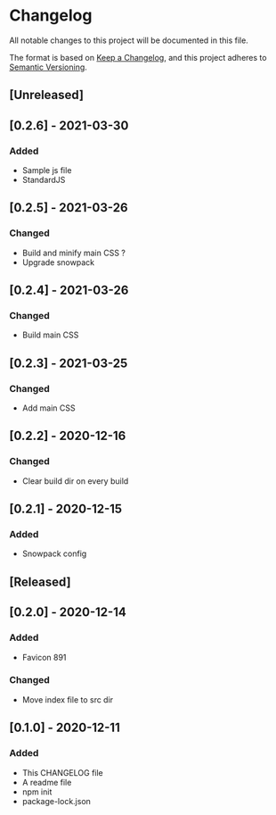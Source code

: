 # Changelog
All notable changes to this project will be documented in this file.

The format is based on [Keep a Changelog](https://keepachangelog.com/en/1.0.0/),
and this project adheres to [Semantic Versioning](https://semver.org/spec/v2.0.0.html).

## [Unreleased]

## [0.2.6] - 2021-03-30
### Added
- Sample js file
- StandardJS

## [0.2.5] - 2021-03-26
### Changed
- Build and minify main CSS ?
- Upgrade snowpack

## [0.2.4] - 2021-03-26
### Changed
- Build main CSS

## [0.2.3] - 2021-03-25
### Changed
- Add main CSS

## [0.2.2] - 2020-12-16
### Changed
- Clear build dir on every build

## [0.2.1] - 2020-12-15
### Added
- Snowpack config

## [Released]

## [0.2.0] - 2020-12-14
### Added
- Favicon 891
### Changed
- Move index file to src dir

## [0.1.0] - 2020-12-11
### Added
- This CHANGELOG file
- A readme file
- npm init
- package-lock.json
